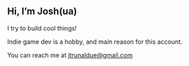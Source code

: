 Hi, I’m Josh(ua)
-
I try to build cool things!

Indie game dev is a hobby, and main reason for this account.

You can reach me at jtrunaldue@gmail.com
